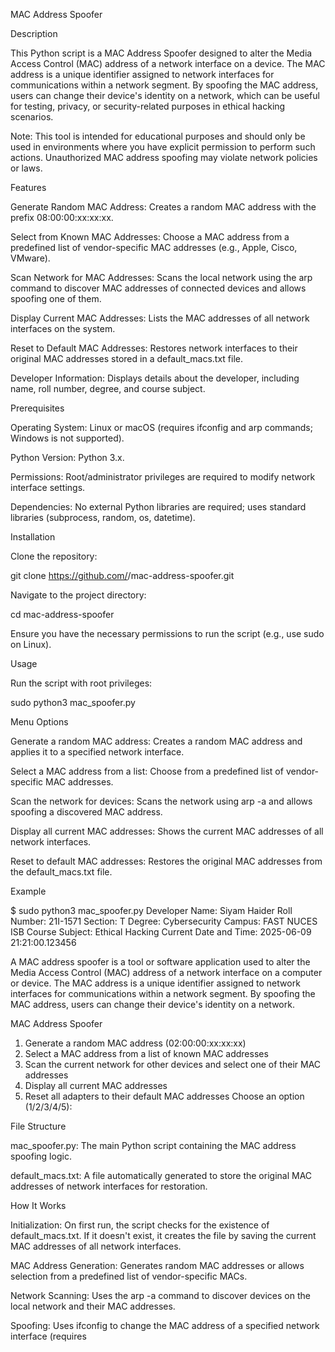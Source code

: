 MAC Address Spoofer

Description

This Python script is a MAC Address Spoofer designed to alter the Media Access Control (MAC) address of a network interface on a device. The MAC address is a unique identifier assigned to network interfaces for communications within a network segment. By spoofing the MAC address, users can change their device's identity on a network, which can be useful for testing, privacy, or security-related purposes in ethical hacking scenarios.

Note: This tool is intended for educational purposes and should only be used in environments where you have explicit permission to perform such actions. Unauthorized MAC address spoofing may violate network policies or laws.

Features





Generate Random MAC Address: Creates a random MAC address with the prefix 08:00:00:xx:xx:xx.



Select from Known MAC Addresses: Choose a MAC address from a predefined list of vendor-specific MAC addresses (e.g., Apple, Cisco, VMware).



Scan Network for MAC Addresses: Scans the local network using the arp command to discover MAC addresses of connected devices and allows spoofing one of them.



Display Current MAC Addresses: Lists the MAC addresses of all network interfaces on the system.



Reset to Default MAC Addresses: Restores network interfaces to their original MAC addresses stored in a default_macs.txt file.



Developer Information: Displays details about the developer, including name, roll number, degree, and course subject.

Prerequisites





Operating System: Linux or macOS (requires ifconfig and arp commands; Windows is not supported).



Python Version: Python 3.x.



Permissions: Root/administrator privileges are required to modify network interface settings.



Dependencies: No external Python libraries are required; uses standard libraries (subprocess, random, os, datetime).

Installation





Clone the repository:

git clone https://github.com/<your-username>/mac-address-spoofer.git



Navigate to the project directory:

cd mac-address-spoofer



Ensure you have the necessary permissions to run the script (e.g., use sudo on Linux).

Usage

Run the script with root privileges:

sudo python3 mac_spoofer.py

Menu Options





Generate a random MAC address: Creates a random MAC address and applies it to a specified network interface.



Select a MAC address from a list: Choose from a predefined list of vendor-specific MAC addresses.



Scan the network for devices: Scans the network using arp -a and allows spoofing a discovered MAC address.



Display all current MAC addresses: Shows the current MAC addresses of all network interfaces.



Reset to default MAC addresses: Restores the original MAC addresses from the default_macs.txt file.

Example

$ sudo python3 mac_spoofer.py
Developer Name: Siyam Haider
Roll Number: 21I-1571
Section: T
Degree: Cybersecurity
Campus: FAST NUCES ISB
Course Subject: Ethical Hacking
Current Date and Time: 2025-06-09 21:21:00.123456

A MAC address spoofer is a tool or software application used to alter the Media Access Control (MAC) address of a network interface on a computer or device. 
The MAC address is a unique identifier assigned to network interfaces for communications within a network segment. 
By spoofing the MAC address, users can change their device's identity on a network.

MAC Address Spoofer
1. Generate a random MAC address (02:00:00:xx:xx:xx)
2. Select a MAC address from a list of known MAC addresses
3. Scan the current network for other devices and select one of their MAC addresses
4. Display all current MAC addresses
5. Reset all adapters to their default MAC addresses
Choose an option (1/2/3/4/5): 

File Structure





mac_spoofer.py: The main Python script containing the MAC address spoofing logic.



default_macs.txt: A file automatically generated to store the original MAC addresses of network interfaces for restoration.

How It Works





Initialization: On first run, the script checks for the existence of default_macs.txt. If it doesn't exist, it creates the file by saving the current MAC addresses of all network interfaces.



MAC Address Generation: Generates random MAC addresses or allows selection from a predefined list of vendor-specific MACs.



Network Scanning: Uses the arp -a command to discover devices on the local network and their MAC addresses.



Spoofing: Uses ifconfig to change the MAC address of a specified network interface (requires

